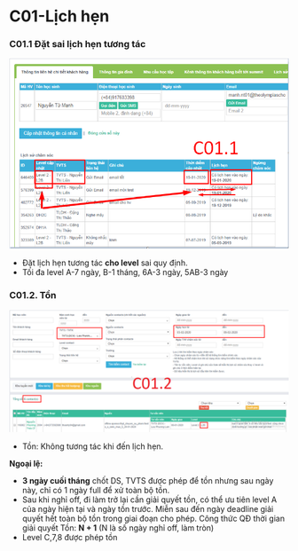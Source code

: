 # C01-Lịch hẹn

### C01.1 Đặt sai lịch hẹn tương tác

![C01.1](../../.gitbook/assets/3-8.png)

* Đặt lịch hẹn tương tác **cho level** sai quy định.
* Tối đa level A-7 ngày, B-1 tháng, 6A-3 ngày, 5AB-3 ngày

### C01.2. Tồn

![C01.2](../../.gitbook/assets/1.loi-lam-1.png)

* Tồn: Không tương tác khi đến lịch hẹn.

**Ngoại lệ:**

* **3 ngày cuối tháng** chốt DS, TVTS được phép để tồn nhưng sau ngày này, chỉ có 1 ngày full để xử toàn bộ tồn. 
* Sau khi nghỉ off, đi làm trở lại cần giải quyết tồn, có thể ưu tiên level A của ngày hiện tại và ngày tồn trước. Miễn sau đến ngày deadline giải quyết hết toàn bộ tồn trong giai đoạn cho phép. Công thức QĐ thời gian giải quyết Tồn: **N + 1** \(N là số ngày nghỉ off, làm tròn\)
* Level C,7,8 được phép tồn

